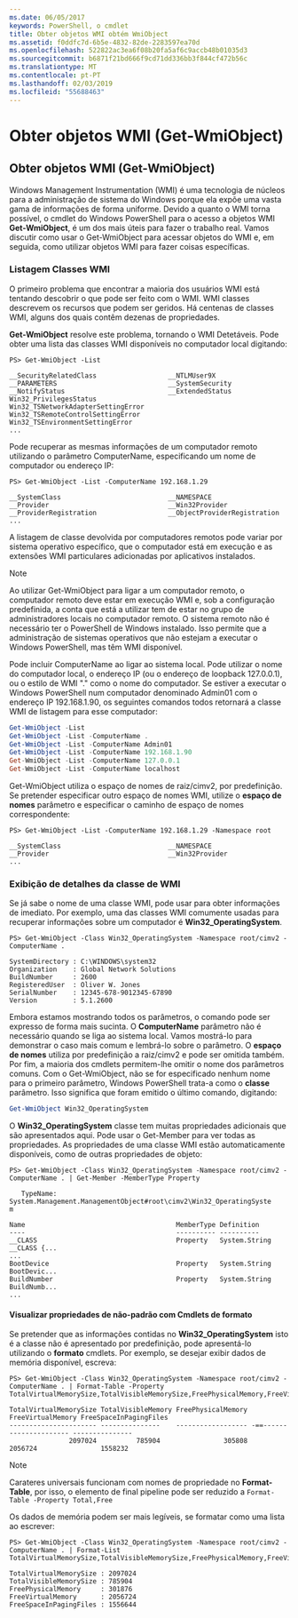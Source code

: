 ```yaml
---
ms.date: 06/05/2017
keywords: PowerShell, o cmdlet
title: Obter objetos WMI obtém WmiObject
ms.assetid: f0ddfc7d-6b5e-4832-82de-2283597ea70d
ms.openlocfilehash: 522822ac3ea6f08b20fa5af6c9accb48b01035d3
ms.sourcegitcommit: b6871f21bd666f9cd71dd336bb3f844cf472b56c
ms.translationtype: MT
ms.contentlocale: pt-PT
ms.lasthandoff: 02/03/2019
ms.locfileid: "55688463"
---
```

# <a name="getting-wmi-objects-get-wmiobject"></a>Obter objetos WMI (Get-WmiObject)

## <a name="getting-wmi-objects-get-wmiobject"></a>Obter objetos WMI (Get-WmiObject)

Windows Management Instrumentation (WMI) é uma tecnologia de núcleos para a administração de sistema do Windows porque ela expõe uma vasta gama de informações de forma uniforme. Devido a quanto o WMI torna possível, o cmdlet do Windows PowerShell para o acesso a objetos WMI **Get-WmiObject**, é um dos mais úteis para fazer o trabalho real. Vamos discutir como usar o Get-WmiObject para acessar objetos do WMI e, em seguida, como utilizar objetos WMI para fazer coisas específicas.

### <a name="listing-wmi-classes"></a>Listagem Classes WMI

O primeiro problema que encontrar a maioria dos usuários WMI está tentando descobrir o que pode ser feito com o WMI. WMI classes descrevem os recursos que podem ser geridos. Há centenas de classes WMI, alguns dos quais contêm dezenas de propriedades.

**Get-WmiObject** resolve este problema, tornando o WMI Detetáveis. Pode obter uma lista das classes WMI disponíveis no computador local digitando:

```
PS> Get-WmiObject -List

__SecurityRelatedClass                  __NTLMUser9X
__PARAMETERS                            __SystemSecurity
__NotifyStatus                          __ExtendedStatus
Win32_PrivilegesStatus                  Win32_TSNetworkAdapterSettingError
Win32_TSRemoteControlSettingError       Win32_TSEnvironmentSettingError
...
```

Pode recuperar as mesmas informações de um computador remoto utilizando o parâmetro ComputerName, especificando um nome de computador ou endereço IP:

```
PS> Get-WmiObject -List -ComputerName 192.168.1.29

__SystemClass                           __NAMESPACE
__Provider                              __Win32Provider
__ProviderRegistration                  __ObjectProviderRegistration
...
```

A listagem de classe devolvida por computadores remotos pode variar por sistema operativo específico, que o computador está em execução e as extensões WMI particulares adicionadas por aplicativos instalados.

> [!NOTE]
> Ao utilizar Get-WmiObject para ligar a um computador remoto, o computador remoto deve estar em execução WMI e, sob a configuração predefinida, a conta que está a utilizar tem de estar no grupo de administradores locais no computador remoto. O sistema remoto não é necessário ter o PowerShell de Windows instalado. Isso permite que a administração de sistemas operativos que não estejam a executar o Windows PowerShell, mas têm WMI disponível.

Pode incluir ComputerName ao ligar ao sistema local. Pode utilizar o nome do computador local, o endereço IP (ou o endereço de loopback 127.0.0.1), ou o estilo de WMI "." como o nome do computador. Se estiver a executar o Windows PowerShell num computador denominado Admin01 com o endereço IP 192.168.1.90, os seguintes comandos todos retornará a classe WMI de listagem para esse computador:

```powershell
Get-WmiObject -List
Get-WmiObject -List -ComputerName .
Get-WmiObject -List -ComputerName Admin01
Get-WmiObject -List -ComputerName 192.168.1.90
Get-WmiObject -List -ComputerName 127.0.0.1
Get-WmiObject -List -ComputerName localhost
```

Get-WmiObject utiliza o espaço de nomes de raiz/cimv2, por predefinição. Se pretender especificar outro espaço de nomes WMI, utilize o **espaço de nomes** parâmetro e especificar o caminho de espaço de nomes correspondente:

```
PS> Get-WmiObject -List -ComputerName 192.168.1.29 -Namespace root

__SystemClass                           __NAMESPACE
__Provider                              __Win32Provider
...
```

### <a name="displaying-wmi-class-details"></a>Exibição de detalhes da classe de WMI

Se já sabe o nome de uma classe WMI, pode usar para obter informações de imediato. Por exemplo, uma das classes WMI comumente usadas para recuperar informações sobre um computador é **Win32_OperatingSystem**.

```
PS> Get-WmiObject -Class Win32_OperatingSystem -Namespace root/cimv2 -ComputerName .

SystemDirectory : C:\WINDOWS\system32
Organization    : Global Network Solutions
BuildNumber     : 2600
RegisteredUser  : Oliver W. Jones
SerialNumber    : 12345-678-9012345-67890
Version         : 5.1.2600
```

Embora estamos mostrando todos os parâmetros, o comando pode ser expresso de forma mais sucinta. O **ComputerName** parâmetro não é necessário quando se liga ao sistema local. Vamos mostrá-lo para demonstrar o caso mais comum e lembrá-lo sobre o parâmetro. O **espaço de nomes** utiliza por predefinição a raiz/cimv2 e pode ser omitida também. Por fim, a maioria dos cmdlets permitem-lhe omitir o nome dos parâmetros comuns. Com o Get-WmiObject, não se for especificado nenhum nome para o primeiro parâmetro, Windows PowerShell trata-a como o **classe** parâmetro. Isso significa que foram emitido o último comando, digitando:

```powershell
Get-WmiObject Win32_OperatingSystem
```

O **Win32_OperatingSystem** classe tem muitas propriedades adicionais que são apresentados aqui. Pode usar o Get-Member para ver todas as propriedades. As propriedades de uma classe WMI estão automaticamente disponíveis, como de outras propriedades de objeto:

```
PS> Get-WmiObject -Class Win32_OperatingSystem -Namespace root/cimv2 -ComputerName . | Get-Member -MemberType Property

   TypeName: System.Management.ManagementObject#root\cimv2\Win32_OperatingSyste
m

Name                                      MemberType Definition
----                                      ---------- ----------
__CLASS                                   Property   System.String __CLASS {...
...
BootDevice                                Property   System.String BootDevic...
BuildNumber                               Property   System.String BuildNumb...
...
```

#### <a name="displaying-non-default-properties-with-format-cmdlets"></a>Visualizar propriedades de não-padrão com Cmdlets de formato

Se pretender que as informações contidas no **Win32_OperatingSystem** isto é a classe não é apresentado por predefinição, pode apresentá-lo utilizando o **formato** cmdlets. Por exemplo, se desejar exibir dados de memória disponível, escreva:

```
PS> Get-WmiObject -Class Win32_OperatingSystem -Namespace root/cimv2 -ComputerName . | Format-Table -Property TotalVirtualMemorySize,TotalVisibleMemorySize,FreePhysicalMemory,FreeVirtualMemory,FreeSpaceInPagingFiles

TotalVirtualMemorySize TotalVisibleMemory FreePhysicalMemory FreeVirtualMemory FreeSpaceInPagingFiles
---------------------- ---------------    ------------------ -==--------------------- ---------------
               2097024          785904                305808           2056724                1558232
```

> [!NOTE]
> Carateres universais funcionam com nomes de propriedade no **Format-Table**, por isso, o elemento de final pipeline pode ser reduzido a `Format-Table -Property Total,Free`

Os dados de memória podem ser mais legíveis, se formatar como uma lista ao escrever:

```
PS> Get-WmiObject -Class Win32_OperatingSystem -Namespace root/cimv2 -ComputerName . | Format-List TotalVirtualMemorySize,TotalVisibleMemorySize,FreePhysicalMemory,FreeVirtualMemory,FreeSpaceInPagingFiles

TotalVirtualMemorySize : 2097024
TotalVisibleMemorySize : 785904
FreePhysicalMemory     : 301876
FreeVirtualMemory      : 2056724
FreeSpaceInPagingFiles : 1556644
```
